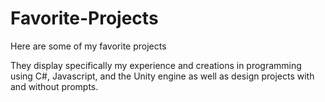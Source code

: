 # Favorite-Projects
Here are some of my favorite projects

They display specifically my experience and creations in programming using C#, Javascript, and the Unity engine as well as
design projects with and without prompts.
